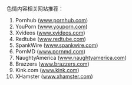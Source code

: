 色情内容相关网站推荐：
1. Pornhub (www.pornhub.com) 
2. YouPorn (www.youporn.com) 
3. Xvideos (www.xvideos.com) 
4. Redtube (www.redtube.com) 
5. SpankWire (www.spankwire.com) 
6. PornMD (www.pornmd.com) 
7. NaughtyAmerica (www.naughtyamerica.com) 
8. Brazzers (www.brazzers.com) 
9. Kink.com (www.kink.com) 
10. XHamster (www.xhamster.com)